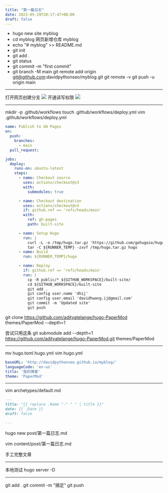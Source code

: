 ```yaml
---
title: "第一篇日志"
date: 2023-05-29T20:17:47+08:00
draft: false
---
```


- hugo new site myblog
- cd myblog
网页新增仓库 myblog
- echo "# myblog" >> README.md
- git init
- git add .
- git status
- git commit -m "first commit"
- git branch -M main
git remote add origin git@github.com:davidpythonseo/myblog.git
git remote -v
git push -u origin main

---
打开网页创建分支
![](images/gh-pages.png)
开通读写权限
![](images/read-write.png)

---
mkdir -p .github/workflows
touch .github/workflows/deploy.yml
vim .github/workflows/deploy.yml

```yml
name: Publish to GH Pages
on:
  push:
    branches:
      - main
  pull_request:

jobs:
  deploy:
    runs-on: ubuntu-latest
    steps:
      - name: Checkout source
        uses: actions/checkout@v3
        with:
          submodules: true

      - name: Checkout destination
        uses: actions/checkout@v3
        if: github.ref == 'refs/heads/main'
        with:
          ref: gh-pages
          path: built-site

      - name: Setup Hugo
        run: |
          curl -L -o /tmp/hugo.tar.gz 'https://github.com/gohugoio/hugo/releases/download/v0.110.0/hugo_extended_0.110.0_linux-amd64.tar.gz'
          tar -C ${RUNNER_TEMP} -zxvf /tmp/hugo.tar.gz hugo          
      - name: Build
        run: ${RUNNER_TEMP}/hugo

      - name: Deploy
        if: github.ref == 'refs/heads/main'
        run: |
          cp -R public/* ${GITHUB_WORKSPACE}/built-site/
          cd ${GITHUB_WORKSPACE}/built-site
          git add .
          git config user.name 'dhij'
          git config user.email 'davidhwang.ij@gmail.com'
          git commit -m 'Updated site'
          git push          
```

git clone https://github.com/adityatelange/hugo-PaperMod themes/PaperMod --depth=1

尝试只用这条
git submodule add --depth=1 https://github.com/adityatelange/hugo-PaperMod.git themes/PaperMod

---

mv hugo.toml hugo.yml
vim hugo.yml
```yml
baseURL: 'http://davidpythonseo.github.io/myblog/'
languageCode: 'en-us'
title: '我的博客'
theme: 'PaperMod'
```
---

vim archetypes/default.md
```md
---
title: "{{ replace .Name "-" " " | title }}"
date: {{ .Date }}
draft: false

---

```
hugo new post/第一篇日志.md

vim content/post/第一篇日志.md

手工完整文章

---
本地测试
hugo server -D

---

git add .
git commit -m "搞定"
git push